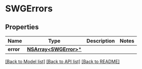 # SWGErrors

## Properties
Name | Type | Description | Notes
------------ | ------------- | ------------- | -------------
**error** | [**NSArray&lt;SWGError&gt;***](SWGError.md) |  | 

[[Back to Model list]](../README.md#documentation-for-models) [[Back to API list]](../README.md#documentation-for-api-endpoints) [[Back to README]](../README.md)


